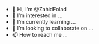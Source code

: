 - 👋 Hi, I’m @ZahidFolad
- 👀 I’m interested in ...
- 🌱 I’m currently learning ...
- 💞️ I’m looking to collaborate on ...
- 📫 How to reach me ...

<!---
ZahidFolad/ZahidFolad is a ✨ special ✨ repository because its `README.md` (this file) appears on your GitHub profile.
You can click the Pkreview link to take a look at your changes.
--->
